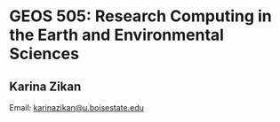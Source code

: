 # GEOS 505: Research Computing in the Earth and Environmental Sciences

## Karina Zikan

Email: [karinazikan@u.boisestate.edu](karinazikan@u.boisestate.edu)

